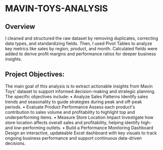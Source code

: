 # MAVIN-TOYS-ANALYSIS
## Overview
I cleaned and structured the raw dataset by removing duplicates, correcting data types, and standardizing fields. Then, I used Pivot Tables to analyze key metrics like sales by region, product, and month. Calculated fields were added to derive profit margins and performance ratios for deeper business insights.

## Project Objectives:
The main goal of this analysis is to extract actionable insights from Mavin Toys' dataset to support informed decision-making and strategic planning. The specific objectives include:
•	Analyze Sales Patterns
Identify sales trends and seasonality to guide strategies during peak and off-peak periods.
•	Evaluate Product Performance
Assess each product's contribution to sales volume and profitability to highlight top and underperforming items.
•	Measure Store Location Impact
Investigate how store location affects overall sales and profitability, helping identify high- and low-performing outlets.
•	Build a Performance Monitoring Dashboard
Design an interactive, updateable Excel dashboard with key visuals to track ongoing business performance and support continuous data-driven decisions.

